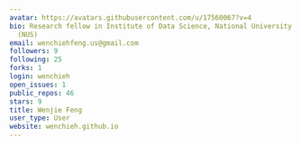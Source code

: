 ```yaml
---
avatar: https://avatars.githubusercontent.com/u/17560067?v=4
bio: Research fellow in Institute of Data Science, National University of Singapore
  (NUS)
email: wenchiehfeng.us@gmail.com
followers: 9
following: 25
forks: 1
login: wenchieh
open_issues: 1
public_repos: 46
stars: 9
title: Wenjie Feng
user_type: User
website: wenchieh.github.io
---
```

